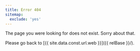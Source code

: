 ```yaml
---
title: Error 404
sitemap:
  exclude: 'yes'
---
```


<style>
.content {
    text-align: center;
    font-size: 120%;
}
</style>

The page you were looking for does not exist. Sorry about that.

Please go back to [{{ site.data.const.url.web }}]({{ relBase }}/).